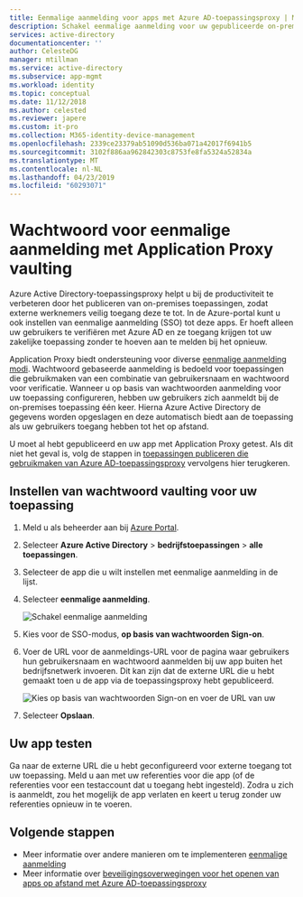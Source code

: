 ```yaml
---
title: Eenmalige aanmelding voor apps met Azure AD-toepassingsproxy | Microsoft Docs
description: Schakel eenmalige aanmelding voor uw gepubliceerde on-premises toepassingen met Azure AD-toepassingsproxy in de Azure-portal.
services: active-directory
documentationcenter: ''
author: CelesteDG
manager: mtillman
ms.service: active-directory
ms.subservice: app-mgmt
ms.workload: identity
ms.topic: conceptual
ms.date: 11/12/2018
ms.author: celested
ms.reviewer: japere
ms.custom: it-pro
ms.collection: M365-identity-device-management
ms.openlocfilehash: 2339ce23379ab51090d536ba071a42017f6941b5
ms.sourcegitcommit: 3102f886aa962842303c8753fe8fa5324a52834a
ms.translationtype: MT
ms.contentlocale: nl-NL
ms.lasthandoff: 04/23/2019
ms.locfileid: "60293071"
---
```

# <a name="password-vaulting-for-single-sign-on-with-application-proxy"></a>Wachtwoord voor eenmalige aanmelding met Application Proxy vaulting

Azure Active Directory-toepassingsproxy helpt u bij de productiviteit te verbeteren door het publiceren van on-premises toepassingen, zodat externe werknemers veilig toegang deze te tot. In de Azure-portal kunt u ook instellen van eenmalige aanmelding (SSO) tot deze apps. Er hoeft alleen uw gebruikers te verifiëren met Azure AD en ze toegang krijgen tot uw zakelijke toepassing zonder te hoeven aan te melden bij het opnieuw.

Application Proxy biedt ondersteuning voor diverse [eenmalige aanmelding modi](what-is-single-sign-on.md#choosing-a-single-sign-on-method). Wachtwoord gebaseerde aanmelding is bedoeld voor toepassingen die gebruikmaken van een combinatie van gebruikersnaam en wachtwoord voor verificatie. Wanneer u op basis van wachtwoorden aanmelding voor uw toepassing configureren, hebben uw gebruikers zich aanmeldt bij de on-premises toepassing één keer. Hierna Azure Active Directory de gegevens worden opgeslagen en deze automatisch biedt aan de toepassing als uw gebruikers toegang hebben tot het op afstand. 

U moet al hebt gepubliceerd en uw app met Application Proxy getest. Als dit niet het geval is, volg de stappen in [toepassingen publiceren die gebruikmaken van Azure AD-toepassingsproxy](application-proxy-add-on-premises-application.md) vervolgens hier terugkeren. 

## <a name="set-up-password-vaulting-for-your-application"></a>Instellen van wachtwoord vaulting voor uw toepassing

1. Meld u als beheerder aan bij [Azure Portal](https://portal.azure.com).
2. Selecteer **Azure Active Directory** > **bedrijfstoepassingen** > **alle toepassingen**.
3. Selecteer de app die u wilt instellen met eenmalige aanmelding in de lijst.  
4. Selecteer **eenmalige aanmelding**.

   ![Schakel eenmalige aanmelding](./media/application-proxy-configure-single-sign-on-password-vaulting/select-sso.png)

5. Kies voor de SSO-modus, **op basis van wachtwoorden Sign-on**.
6. Voer de URL voor de aanmeldings-URL voor de pagina waar gebruikers hun gebruikersnaam en wachtwoord aanmelden bij uw app buiten het bedrijfsnetwerk invoeren. Dit kan zijn dat de externe URL die u hebt gemaakt toen u de app via de toepassingsproxy hebt gepubliceerd. 

   ![Kies op basis van wachtwoorden Sign-on en voer de URL van uw](./media/application-proxy-configure-single-sign-on-password-vaulting/password-sso.png)

7. Selecteer **Opslaan**.

<!-- Need to repro?
7. The page should tell you that a sign-in form was successfully detected at the provided URL. If it doesn't, select **Configure [your app name] Password Single Sign-on Settings** and choose **Manually detect sign-in fields**. Follow the instructions to point out where the sign-in credentials go. 
-->

## <a name="test-your-app"></a>Uw app testen

Ga naar de externe URL die u hebt geconfigureerd voor externe toegang tot uw toepassing. Meld u aan met uw referenties voor die app (of de referenties voor een testaccount dat u toegang hebt ingesteld). Zodra u zich is aanmeldt, zou het mogelijk de app verlaten en keert u terug zonder uw referenties opnieuw in te voeren. 

## <a name="next-steps"></a>Volgende stappen

- Meer informatie over andere manieren om te implementeren [eenmalige aanmelding](what-is-single-sign-on.md)
- Meer informatie over [beveiligingsoverwegingen voor het openen van apps op afstand met Azure AD-toepassingsproxy](application-proxy-security.md)
